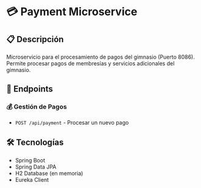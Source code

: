 # 💳 Payment Microservice

## 📋 Descripción

Microservicio para el procesamiento de pagos del gimnasio (Puerto 8086).
Permite procesar pagos de membresías y servicios adicionales del gimnasio.

## 🔗 Endpoints

### 💰 Gestión de Pagos

- `POST /api/payment` - Procesar un nuevo pago

## 🛠️ Tecnologías

- Spring Boot
- Spring Data JPA
- H2 Database (en memoria)
- Eureka Client
